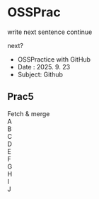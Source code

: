 # OSSPrac


write  next sentence continue

next?

- OSSPractice with GitHub
- Date : 2025. 9. 23
- Subject: Github

## Prac5
Fetch & merge  
A  
B  
C  
D  
E  
F  
G  
H  
I  
J  